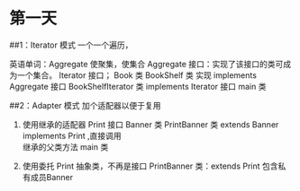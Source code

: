 
第一天
=====
##1：Iterator 模式
一个一个遍历，

英语单词：Aggregate 使聚集，使集合
Aggregate 接口：实现了该接口的类可成为一个集合。
Iterator 接口；
Book 类
BookShelf 类 实现 implements Aggregate 接口
BookShelfIterator 类 implements Iterator 接口
main 类


##2：Adapter 模式
加个适配器以便于复用

1. 使用继承的适配器
Print 接口
Banner 类
PrintBanner 类 extends Banner implements Print ,直接调用    
继承的父类方法
main 类

2. 使用委托
Print 抽象类，不再是接口
PrintBanner 类：extends Print 包含私有成员Banner
